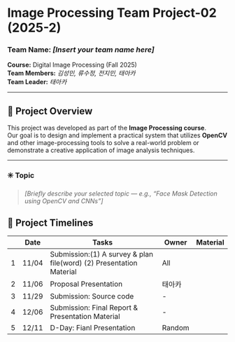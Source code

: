 # Image Processing Team Project-02 (2025-2)

### Team Name: *[Insert your team name here]*  
**Course:** Digital Image Processing (Fall 2025)    
**Team Members:** *김성민, 류수정, 전지민, 태아카*  
**Team Leader:** *태아카* 

---

## 📘 Project Overview

This project was developed as part of the **Image Processing course**.  
Our goal is to design and implement a practical system that utilizes **OpenCV** and other image-processing tools to solve a real-world problem or demonstrate a creative application of image analysis techniques.

---

### ✳️ Topic
> *[Briefly describe your selected topic — e.g., “Face Mask Detection using OpenCV and CNNs”]*

## 📅 Project Timelines

|  | Date | Tasks | Owner | Material |
| --- | --- | --- | --- | --- |
| 1 | 11/04 | Submission:(1) A survey & plan file(word) (2) Presentation Material | All |  |
| 2 | 11/06 | Proposal Presentation | 태아카 |  |
| 3 | 11/29 | Submission: Source code | - |  |
| 4 | 12/06 | Submission: Final Report & Presentation Material | - |  |
| 5 | 12/11 | D-Day: Fianl Presentation | Random |  |
